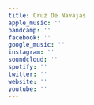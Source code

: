 ```yaml
---
title: Cruz De Navajas
apple_music: ''
bandcamp: ''
facebook: ''
google_music: ''
instagram: ''
soundcloud: ''
spotify: ''
twitter: ''
website: ''
youtube: ''
---
```


